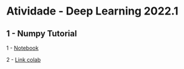 # Atividade - Deep Learning 2022.1

## 1 - Numpy Tutorial

1 - [Notebook](https://github.com/Raksantos/DL_2022.1/blob/main/src/Numpy_Tutorial.ipynb)

2 - [Link colab](https://colab.research.google.com/drive/1d3Giq6dH1OQfphmiFPxPejWPIrqTc70X?usp=sharing)
